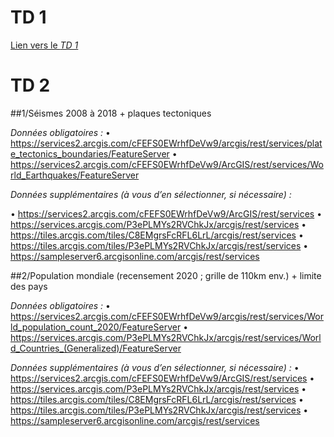 # TD 1

[Lien vers le *TD 1*](https://japalenos.github.io/JS-API/) 

# TD 2

##1/Séismes 2008 à 2018 + plaques tectoniques

*Données obligatoires :*
•	https://services2.arcgis.com/cFEFS0EWrhfDeVw9/arcgis/rest/services/plate_tectonics_boundaries/FeatureServer
•	https://services2.arcgis.com/cFEFS0EWrhfDeVw9/ArcGIS/rest/services/World_Earthquakes/FeatureServer

*Données supplémentaires (à vous d’en sélectionner, si nécessaire) :*

•	https://services2.arcgis.com/cFEFS0EWrhfDeVw9/ArcGIS/rest/services 
•	https://services.arcgis.com/P3ePLMYs2RVChkJx/arcgis/rest/services
•	https://tiles.arcgis.com/tiles/C8EMgrsFcRFL6LrL/arcgis/rest/services 
•	https://tiles.arcgis.com/tiles/P3ePLMYs2RVChkJx/arcgis/rest/services
•	https://sampleserver6.arcgisonline.com/arcgis/rest/services

##2/Population mondiale (recensement 2020 ; grille de 110km env.) + limite des pays

*Données obligatoires :*
•	https://services2.arcgis.com/cFEFS0EWrhfDeVw9/arcgis/rest/services/World_population_count_2020/FeatureServer
•	https://services.arcgis.com/P3ePLMYs2RVChkJx/arcgis/rest/services/World_Countries_(Generalized)/FeatureServer

*Données supplémentaires (à vous d’en sélectionner, si nécessaire) :*
•	https://services2.arcgis.com/cFEFS0EWrhfDeVw9/ArcGIS/rest/services 
•	https://services.arcgis.com/P3ePLMYs2RVChkJx/arcgis/rest/services
•	https://tiles.arcgis.com/tiles/C8EMgrsFcRFL6LrL/arcgis/rest/services 
•	https://tiles.arcgis.com/tiles/P3ePLMYs2RVChkJx/arcgis/rest/services
•	https://sampleserver6.arcgisonline.com/arcgis/rest/services
